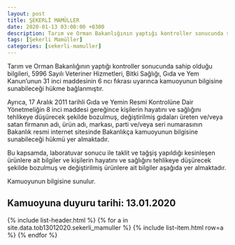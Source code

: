 ```yaml
---
layout: post
title: ŞEKERLİ MAMÜLLER
date: 2020-01-13 03:00:00 +0300
description: Tarım ve Orman Bakanlığının yaptığı kontroller sonucunda sahip olduğu bilgileri, 5996 Sayılı Veteriner Hizmetleri, Bitki Sağlığı, Gıda ve Yem Kanun’unun 31 inci maddesinin 6 ncı fıkrası uyarınca kamuoyunun bilgisine sunabileceği hükme bağlanmıştır.
tags: [Şekerli Mamüller]
categories: [sekerli-mamuller]
---
```


Tarım ve Orman Bakanlığının yaptığı kontroller sonucunda sahip olduğu bilgileri, 5996 Sayılı Veteriner Hizmetleri, Bitki Sağlığı, Gıda ve Yem Kanun’unun 31 inci maddesinin 6 ncı fıkrası uyarınca kamuoyunun bilgisine sunabileceği hükme bağlanmıştır.

Ayrıca, 17 Aralık 2011 tarihli Gıda ve Yemin Resmi Kontrolüne Dair Yönetmeliğin 8 inci maddesi gereğince kişilerin hayatını ve sağlığını tehlikeye düşürecek şekilde bozulmuş, değiştirilmiş gıdaları üreten ve/veya satan firmanın adı, ürün adı, markası, parti ve/veya seri numarasının Bakanlık resmi internet sitesinde Bakanlıkça kamuoyunun bilgisine sunabileceği hükmü yer almaktadır.

Bu kapsamda, laboratuvar sonucu ile taklit ve tağşiş yapıldığı kesinleşen ürünlere ait bilgiler ve kişilerin hayatını ve sağlığını tehlikeye düşürecek şekilde bozulmuş ve değiştirilmiş ürünlere ait bilgiler aşağıda yer almaktadır.

Kamuoyunun bilgisine sunulur.

<h2>Kamuoyuna duyuru tarihi: 13.01.2020</h2>

<div class="container">
    {% include list-header.html %}
    {% for a in site.data.tob13012020.sekerli_mamuller %}
    {% include list-item.html row=a %}
    {% endfor %}
</div>
 